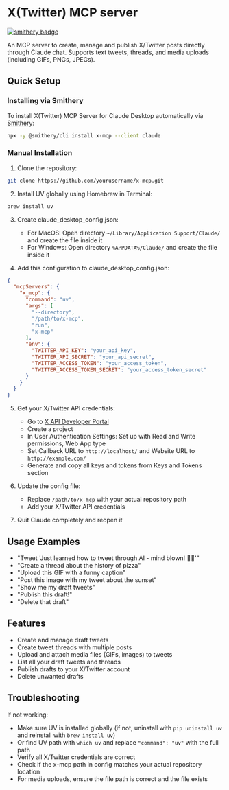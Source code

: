 # X(Twitter) MCP server

[![smithery badge](https://smithery.ai/badge/x-mcp)](https://smithery.ai/server/x-mcp)

An MCP server to create, manage and publish X/Twitter posts directly through Claude chat. Supports text tweets, threads, and media uploads (including GIFs, PNGs, JPEGs).

## Quick Setup

### Installing via Smithery

To install X(Twitter) MCP Server for Claude Desktop automatically via [Smithery](https://smithery.ai/server/x-mcp):

```bash
npx -y @smithery/cli install x-mcp --client claude
```

### Manual Installation
1. Clone the repository:
```bash
git clone https://github.com/yourusername/x-mcp.git
```

2. Install UV globally using Homebrew in Terminal:
```bash
brew install uv
```

3. Create claude_desktop_config.json:
   - For MacOS: Open directory `~/Library/Application Support/Claude/` and create the file inside it
   - For Windows: Open directory `%APPDATA%/Claude/` and create the file inside it

4. Add this configuration to claude_desktop_config.json:
```json
{
  "mcpServers": {
    "x_mcp": {
      "command": "uv",
      "args": [
        "--directory",
        "/path/to/x-mcp",
        "run",
        "x-mcp"
      ],
      "env": {
        "TWITTER_API_KEY": "your_api_key",
        "TWITTER_API_SECRET": "your_api_secret",
        "TWITTER_ACCESS_TOKEN": "your_access_token",
        "TWITTER_ACCESS_TOKEN_SECRET": "your_access_token_secret"
      }
    }
  }
}
```

5. Get your X/Twitter API credentials:
   - Go to [X API Developer Portal](https://developer.x.com/en/products/x-api)
   - Create a project
   - In User Authentication Settings: Set up with Read and Write permissions, Web App type
   - Set Callback URL to `http://localhost/` and Website URL to `http://example.com/`
   - Generate and copy all keys and tokens from Keys and Tokens section

6. Update the config file:
   - Replace `/path/to/x-mcp` with your actual repository path
   - Add your X/Twitter API credentials

7. Quit Claude completely and reopen it

## Usage Examples

* "Tweet 'Just learned how to tweet through AI - mind blown! 🤖✨'"
* "Create a thread about the history of pizza"
* "Upload this GIF with a funny caption"
* "Post this image with my tweet about the sunset"
* "Show me my draft tweets"
* "Publish this draft!"
* "Delete that draft"

## Features

* Create and manage draft tweets
* Create tweet threads with multiple posts
* Upload and attach media files (GIFs, images) to tweets
* List all your draft tweets and threads
* Publish drafts to your X/Twitter account
* Delete unwanted drafts

## Troubleshooting

If not working:
- Make sure UV is installed globally (if not, uninstall with `pip uninstall uv` and reinstall with `brew install uv`)
- Or find UV path with `which uv` and replace `"command": "uv"` with the full path
- Verify all X/Twitter credentials are correct
- Check if the x-mcp path in config matches your actual repository location
- For media uploads, ensure the file path is correct and the file exists
